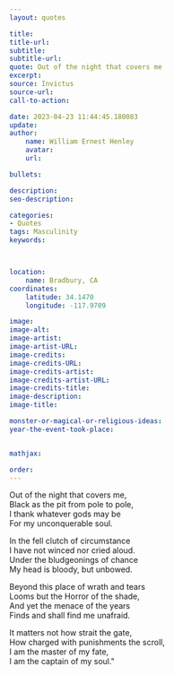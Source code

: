 ```yaml
---
layout: quotes

title:
title-url:
subtitle:
subtitle-url:
quote: Out of the night that covers me
excerpt:
source: Invictus
source-url:
call-to-action:

date: 2023-04-23 11:44:45.180083
update:
author:
    name: William Ernest Henley
    avatar:
    url:

bullets:

description:
seo-description:

categories:
- Quotes
tags: Masculinity
keywords:



location:
    name: Bradbury, CA
coordinates:
    latitude: 34.1470
    longitude: -117.9709

image:
image-alt:
image-artist:
image-artist-URL:
image-credits:
image-credits-URL:
image-credits-artist:
image-credits-artist-URL:
image-credits-title:
image-description:
image-title:

monster-or-magical-or-religious-ideas:
year-the-event-took-place:


mathjax:

order:
---
```

  Out of the night that covers me,\
  Black as the pit from pole to pole,\
  I thank whatever gods may be\
  For my unconquerable soul.
  
  In the fell clutch of circumstance\
  I have not winced nor cried aloud.\
  Under the bludgeonings of chance\
  My head is bloody, but unbowed.
  
  Beyond this place of wrath and tears\
  Looms but the Horror of the shade,\
  And yet the menace of the years\
  Finds and shall find me unafraid.
  
  It matters not how strait the gate,\
  How charged with punishments the scroll,\
  I am the master of my fate,\
  I am the captain of my soul."